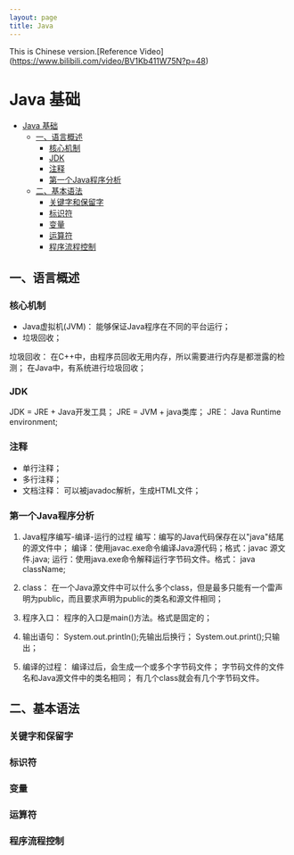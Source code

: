 ```yaml
---
layout: page
title: Java
---
```


This is Chinese version.[Reference Video] (https://www.bilibili.com/video/BV1Kb411W75N?p=48)
 
# Java 基础
<!-- GFM-TOC -->
* [Java 基础](#java-基础)
    * [一、语言概述](#语言概述)
        * [核心机制](#核心机制)
        * [JDK](JDK)
        * [注释](#注释)
        * [第一个Java程序分析](#第一个Java程序分析)
    * [二、基本语法](#基本语法)
        * [关键字和保留字](#关键字和保留字)
        * [标识符](#标识符)
        * [变量](#变量)
        * [运算符](#运算符)
        * [程序流程控制](#程序流程控制)

## 一、语言概述

### 核心机制

- Java虚拟机(JVM)： 能够保证Java程序在不同的平台运行；
- 垃圾回收；

垃圾回收：
在C++中，由程序员回收无用内存，所以需要进行内存是都泄露的检测；
在Java中，有系统进行垃圾回收；

### JDK
JDK = JRE + Java开发工具；
JRE = JVM + java类库；
JRE： Java Runtime environment;

### 注释
- 单行注释；
- 多行注释；
- 文档注释： 可以被javadoc解析，生成HTML文件；

### 第一个Java程序分析
1. Java程序编写-编译-运行的过程
编写：编写的Java代码保存在以"java"结尾的源文件中；
编译：使用javac.exe命令编译Java源代码；格式：javac 源文件.java;
运行：使用java.exe命令解释运行字节码文件。格式： java className;

2. class：
在一个Java源文件中可以什么多个class，但是最多只能有一个雷声明为public，而且要求声明为public的类名和源文件相同；

3. 程序入口：
程序的入口是main()方法。格式是固定的；

4. 输出语句：
System.out.println();先输出后换行；
System.out.print();只输出；

5. 编译的过程：
编译过后，会生成一个或多个字节码文件；
字节码文件的文件名和Java源文件中的类名相同；
有几个class就会有几个字节码文件。

## 二、基本语法
### 关键字和保留字
### 标识符
### 变量
### 运算符
### 程序流程控制